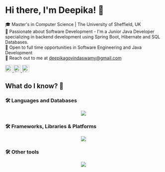 # Hi there, I'm Deepika! 👋

🎓 Master's in Computer Science | The University of Sheffield, UK   
🌟 Passionate about Software Development - I'm a Junior Java Developer specializing in backend development using Spring Boot, Hibernate and SQL Databases.  
🚀 Open to full time opportunities in Software Engineering and Java Development  
📧 Reach out to me at deepikagovindaswamy@gmail.com  

<a id="LinkedIn" href="https://www.linkedin.com/in/deepika-gs/">
  <img height="23px" src="https://img.shields.io/badge/-Deepika-blue?style=flat-square&logo=Linkedin&logoColor=white&link=https://www.linkedin.com/in/deepika-gs/" alt="LinkedIn" />
</a>

<a id="GitHub" href="https://github.com/Deepika-Govindaswamy">
  <img height="23px" src="https://img.shields.io/badge/-Deepika-black?style=flat-square&logo=Github&logoColor=white&link=https://github.com/Deepika-Govindaswamy" alt="GitHub" />
</a> 

<a id="Mail" href="mailto:deepikagovindaswamy@gmail.com ">
  <img height="23px" src="https://img.shields.io/badge/-Mail-green?style=flat-square&logo=Gmail&logoColor=white" alt="Mail"/>
</a>



## What do I know? 📜

### 🛠️ Languages and Databases
<p align="center">
  <a>
    <img src="https://skillicons.dev/icons?i=java,js,py,html,css,postgres,mysql" />
  </a>
</p>

### 🛠️ Frameworks, Libraries & Platforms
<p align="center">
  <a>
    <img src="https://skillicons.dev/icons?i=spring,hibernate,nodejs,react,docker,kafka,git" />
  </a>
</p>

### 🛠️ Other tools
<p align="center">
  <a>
    <img src="https://skillicons.dev/icons?i=maven,postman,vscode,vite,gitlab,github" />
  </a>
</p>
